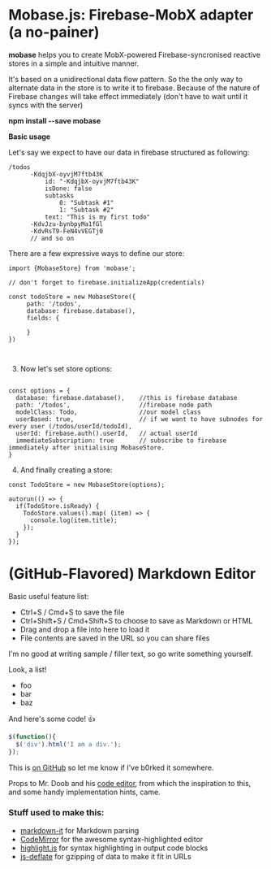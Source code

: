 # Mobase.js: Firebase-MobX adapter (a no-painer)

**mobase** helps you to create MobX-powered Firebase-syncronised reactive stores in a simple and intuitive manner.

It's based on a unidirectional data flow pattern. So the the only way to alternate data in the store is to write it to firebase. Because of the nature of Firebase changes will take effect immediately (don't have to wait until it syncs with the server)

**npm install --save mobase**


**Basic usage**

Let's say we expect to have our data in firebase structured as following:

~~~~
/todos
      -KdqjbX-oyvjM7ftb43K
          id: "-KdqjbX-oyvjM7ftb43K"
          isDone: false
          subtasks
              0: "Subtask #1"
              1: "Subtask #2"
          text: "This is my first todo"
      -KdvJzu-bynbpyMa1fGl
      -KdvRsT9-FeN4vVEGTj0
      // and so on
~~~~


There are a few expressive ways to define our store:

~~~~
import {MobaseStore} from 'mobase';

// don't forget to firebase.initializeApp(credentials)

const todoStore = new MobaseStore({
     path: '/todos',
     database: firebase.database(),
     fields: {

     }
})



~~~~


3. Now let's set store options:

~~~~

const options = {
  database: firebase.database(),    //this is firebase database
  path: '/todos',                   //firebase node path
  modelClass: Todo,                 //our model class
  userBased: true,                  // if we want to have subnodes for every user (/todos/userId/todoId),
  userId: firebase.auth().userId,   // actual userId
  immediateSubscription: true       // subscribe to firebase immediately after initialising MobaseStore.
}

~~~~

4. And finally creating a store:

~~~~
const TodoStore = new MobaseStore(options);

autorun(() => {
  if(TodoStore.isReady) {
    TodoStore.values().map( (item) => {
      console.log(item.title);
    });
  }
});
~~~~



























# (GitHub-Flavored) Markdown Editor

Basic useful feature list:

 * Ctrl+S / Cmd+S to save the file
 * Ctrl+Shift+S / Cmd+Shift+S to choose to save as Markdown or HTML
 * Drag and drop a file into here to load it
 * File contents are saved in the URL so you can share files


I'm no good at writing sample / filler text, so go write something yourself.

Look, a list!

 * foo
 * bar
 * baz

And here's some code! :+1:

```javascript
$(function(){
  $('div').html('I am a div.');
});
```

This is [on GitHub](https://github.com/jbt/markdown-editor) so let me know if I've b0rked it somewhere.


Props to Mr. Doob and his [code editor](http://mrdoob.com/projects/code-editor/), from which
the inspiration to this, and some handy implementation hints, came.

### Stuff used to make this:

 * [markdown-it](https://github.com/markdown-it/markdown-it) for Markdown parsing
 * [CodeMirror](http://codemirror.net/) for the awesome syntax-highlighted editor
 * [highlight.js](http://softwaremaniacs.org/soft/highlight/en/) for syntax highlighting in output code blocks
 * [js-deflate](https://github.com/dankogai/js-deflate) for gzipping of data to make it fit in URLs
